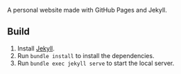 A personal website made with GitHub Pages and Jekyll.

## Build

1. Install [Jekyll](https://jekyllrb.com/docs/).
2. Run `bundle install` to install the dependencies. 
3. Run `bundle exec jekyll serve` to start the local server.
